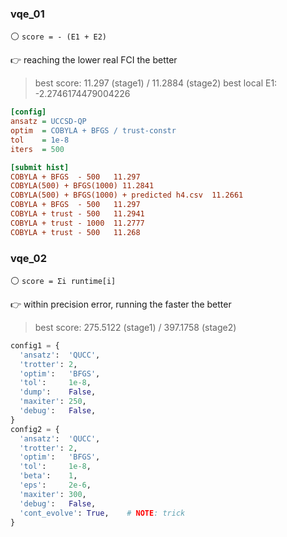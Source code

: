 ### vqe_01

⚪ `score = - (E1 + E2)`

👉 reaching the lower real FCI the better

> best score: 11.297 (stage1) / 11.2884 (stage2)
> best local E1: -2.2746174479004226

```ini
[config]
ansatz = UCCSD-QP
optim  = COBYLA + BFGS / trust-constr
tol    = 1e-8
iters  = 500

[submit hist]
COBYLA + BFGS  - 500   11.297 
COBYLA(500) + BFGS(1000) 11.2841 
COBYLA(500) + BFGS(1000) + predicted h4.csv  11.2661
COBYLA + BFGS  - 500   11.297 
COBYLA + trust - 500   11.2941 
COBYLA + trust - 1000  11.2777 
COBYLA + trust - 500   11.268
```


### vqe_02

⚪ `score = Σi runtime[i]`

👉 within precision error, running the faster the better

> best score: 275.5122 (stage1) / 397.1758 (stage2)

```python
config1 = {
  'ansatz':  'QUCC',
  'trotter': 2,
  'optim':   'BFGS',
  'tol':     1e-8,
  'dump':    False,
  'maxiter': 250,
  'debug':   False,
}
config2 = {
  'ansatz':  'QUCC',
  'trotter': 2,
  'optim':   'BFGS',
  'tol':     1e-8,
  'beta':    1,
  'eps':     2e-6,
  'maxiter': 300,
  'debug':   False,
  'cont_evolve': True,    # NOTE: trick
}
```
